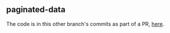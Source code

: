 ## paginated-data

The code is in this other branch's commits as part of a PR, [here](https://github.com/chrisdemetriad/paginated-data/tree/fetch-api).

